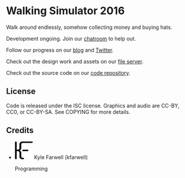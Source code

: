 Walking Simulator 2016
======================
Walk around endlessly, somehow collecting money and buying hats.

Development ongoing. Join our [chatroom](/xmpp) to help out.

Follow our progress on our [blog](/blog/) and
[Twitter](https://twitter.com/gelato_labs).

Check out the design work and assets on our
[file server](https://files.gelatolabs.xyz/index.php/s/9aCZWOAqg81nMPY).

Check out the source code on our
[code repository](https://git.gelatolabs.xyz/gelato/walkingsim).

License
-------
Code is released under the ISC license. Graphics and audio are CC-BY, CC0, or
CC-BY-SA. See COPYING for more details.
                
Credits
-------
<ul class="collection">
  <li class="collection-item avatar">
    <img src="/img/kfarwell.png" class="avatar-img">
    <span class="title">Kyle Farwell (kfarwell)</span>
    <p>Programming</p>
    <a href="https://kfarwell.org/" class="secondary-content"><i class="mdi mdi-web"></i></a>
  </li>
</ul>
